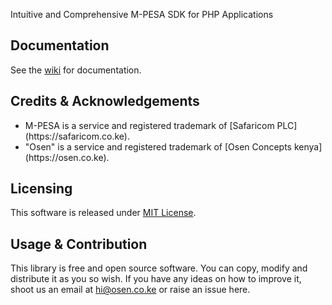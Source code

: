Intuitive and Comprehensive M-PESA SDK for PHP Applications

## Documentation
See the [wiki](https://github.com/osenco/mpesa/wiki) for documentation.

## Credits & Acknowledgements
<ul>
<li>
M-PESA is a service and registered trademark of [Safaricom PLC](https://safaricom.co.ke).
</li>
<li>
"Osen" is a service and registered trademark of [Osen Concepts kenya](https://osen.co.ke).
</li>
</ul>

## Licensing
This software is released under [MIT License](LICENSE).

## Usage & Contribution
This library is free and open source software. You can copy, modify and distribute it as you so wish. If you have any ideas on how to improve it, shoot us an email at [hi@osen.co.ke](mailto:hi@osen.co.ke) or raise an issue here.
